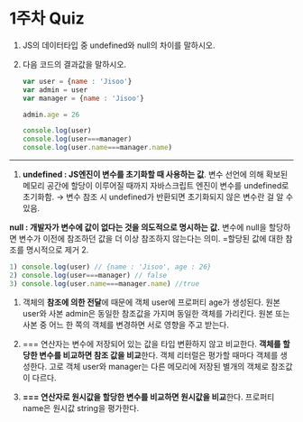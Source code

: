 # 1주차 Quiz

1. JS의 데이터타입 중 undefined와 null의 차이를 말하시오.
2. 다음 코드의 결과값을 말하시오.

    ```jsx
    var user = {name : 'Jisoo'}
    var admin = user
    var manager = {name : 'Jisoo'}

    admin.age = 26

    console.log(user)
    console.log(user===manager)
    console.log(user.name===manager.name)
    ```

---

1. **undefined : JS엔진이 변수를 초기화할 때 사용하는 값**. 변수 선언에 의해 확보된 메모리 공간에 할당이 이루어질 때까지 자바스크립트 엔진이 변수를 undefined로 초기화함. 
→ 변수 참조 시 undefined가 반환되면 초기화되지 않은 변수란 걸 알 수 있음. 

**null : 개발자가 변수에 값이 없다는 것을 의도적으로 명시하는 값.** 변수에 null을 할당하면 변수가 이전에 참조하던 값을 더 이상 참조하지 않는다는 의미. 
=할당된 값에 대한 참조를 명시적으로 제거
2. 

```jsx
1) console.log(user) // {name : 'Jisoo', age : 26}
2) console.log(user===manager) // false
3) console.log(user.name===manager.name) //true
```

1) 객체의 **참조에 의한 전달**에 때문에 객체 user에 프로퍼티 age가 생성된다. 원본 user와 사본 admin은 동일한 참조값을 가지며 동일한 객체를 가리킨다.  원본 또는 사본 중 어느 한 쪽의 객체를 변경하면 서로 영향을 주고 받는다. 

2)  === 연산자는 변수에 저장되어 있는 값을 타입 변환하지 않고 비교한다.  **객체를 할당한 변수를 비교하면 참조 값을 비교**한다. 객체 리터럴은 평가할 때마다 객체를 생성한다. 고로 객체 user와 manager는 다른 메모리에 저장된 별개의 객체로 참조값이 다르다. 

3)  **=== 연산자로 원시값을 할당한 변수를 비교하면 원시값을 비교**한다. 프로퍼티 name은 원시값 string을 평가한다.